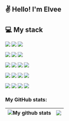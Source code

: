 ## ✌️ Hello! I'm Elvee


## 💻 My stack
<p>
  <img src="https://img.shields.io/badge/-Python-005571.svg?logo=python&style=flat">
  <img src="https://img.shields.io/badge/-CSS-005571.svg?logo=css3&style=flat">
  <img src="https://img.shields.io/badge/-HTML-1572b6.svg?logo=html5&style=flat">
</p>
<p>
  <img src="https://img.shields.io/badge/-Tailwind-005571.svg?logo=tailwindcss&style=flat">
  <img src="https://img.shields.io/badge/-Flowbite-005571.svg?logo=tailwindcss&style=flat">
  <img src="https://img.shields.io/badge/-Bootstrap-005571.svg?logo=bootstrap&style=flat">
</p>
<p>
  <img src="https://img.shields.io/badge/-Elasticsearch-005571.svg?logo=elasticsearch&style=flat">
  <img src="https://img.shields.io/badge/-Redis-D82C20.svg?logo=redis&style=flat">
  <img src="https://img.shields.io/badge/-PostgreSQL-blue.svg?logo=postgresql&style=flat">
  <img src="https://img.shields.io/badge/-MongoDB-092E20.svg?logo=mongodb&style=flat">
</p>
<p>
  <img src="https://img.shields.io/badge/-Django-092E20.svg?logo=django&style=flat">
  <img src="https://img.shields.io/badge/-Flask-092E20.svg?logo=flask&style=flat">
  <img src="https://img.shields.io/badge/-FastApi-092E20.svg?logo=fastapi&style=flat">
  <img src="https://img.shields.io/badge/-Celery-brightgreen.svg?logo=celery&style=flat">
</p>
<p>
  <img src="https://img.shields.io/badge/-Hypervisor-005571.svg?logo=vmware&style=flat">
  <img src="https://img.shields.io/badge/-Docker-005571.svg?logo=docker&style=flat">
  <img src="https://img.shields.io/badge/-Nginx-bfcfcf.svg?logo=nginx&style=flat">
  <img src="https://img.shields.io/badge/-Gunicorn-bfcfcf.svg?logo=gunicorn&style=flat">
</p>

### My GitHub stats:
| <img align="center" src="https://github-readme-stats.vercel.app/api?username=elveebolt&hide_border=true" alt="My github stats" /> | <img align="center" src="https://github-readme-stats.vercel.app/api/top-langs/?username=elveebolt&layout=donut&theme=buefy&hide_border=true" /> |
| ------------- | ------------- |



